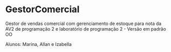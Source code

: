 # GestorComercial
Gestor de vendas comercial com gerenciamento de estoque para nota da AV2 de programação 2 e laboratório de programação 2 - Versão em padrão OO

Alunos: Marina, Allan e Izabella
